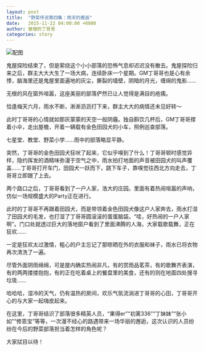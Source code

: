 ```yaml
---
layout: post
title:  "野菜传说第四集：雨天的邂逅"
date:   2015-11-22 04:00:00 +0800
author: 傲慢的丁哥哥
categories: story
---
```


![配图](http://yecai-blog.bj.bcebos.com/images/story/04.jpg)

鬼屋探险结束了，但是萦绕这个小小部落的恐怖气息却迟迟没有散去。鬼屋探险归来之后，群主大大大生了一场大病，连续卧床一个星期。GM丁哥哥也是心有余悸，脑海里还是鬼屋里面遍地的灰尘，撕裂的墙壁，阴暗的月光，缠绵的鬼影……

无根的风在窗外喧嚣，这座美丽的部落俨然已让人觉得是满目的疮痍。

恰逢梅天六月，雨水不断，淅淅沥沥打下来，群主大大的病情还未见好转～

此时丁哥哥的心情就如那灰蒙蒙的天空一般阴霾。独自斟饮几杯后，GM丁哥哥撑着小伞，走出屋檐，开着一辆载有金色田园犬的小车，照例巡查部落。

七星堂、教堂、野菜小学……雨中的部落略显平静。

突然，丁哥哥的金色田园犬狂吠了起来，它似乎嗅到了什么！丁哥哥顿时感觉异样，隐约挥发的酒精味弥漫于空气之中，雨水拍打地面的声音被田园犬的叫声覆盖……丁哥哥打开车门，田园犬一跃而下，跳下车子，靠嗅觉往西北方向走去，丁哥哥立即跟了上去。

两个路口之后，丁哥哥看到了一户人家，浩大的庄园。里面有着热闹喧嚣的声响，仿似一场规模盛大的Party正在进行。

此时的丁哥哥不再跟着田园犬，而是带领着金色田园犬像这户人家奔去，雨水打湿了田园犬的毛发，也打湿了丁哥哥圆滚滚的蛋蛋脑袋。“哇，好热闹的一户人家啊”。门口处就透过巨大的落地窗户看到了里面沸腾的人海，大家载歌载舞，正在狂欢……

一定是狂欢太过激情，粗心的户主忘记了那晾晒在外的衣服和袜子，雨水已将衣物再次清洗了一遍。

尽管外面阴雨绵绵，可是屋内确实热闹非凡，有的赏雨品茗茶，有的歌舞齐表演，有的两两搂搂抱抱，有的正在吃着桌上的餐盘里的美食，还有的则在地面四处搜寻垃圾……

哈哈哈，湿冷的天气，仍有温热的房间，欢乐气氛流淌进丁哥哥的心田，丁哥哥开心的与大家一起嗨皮起来。

在这里，丁哥哥结识了部落很多精英人员，“果得er”“初蓠336”“丁妹妹”“张小如”“修乖宝”等等，一次漫不经心的路遇带来一场华丽的邂逅，这次认识的人员纷纷在今后的野菜部落担当着怎样的角色呢？

大家拭目以待！